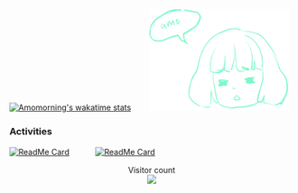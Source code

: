 [![Amomorning's wakatime stats](https://github-readme-stats.vercel.app/api/wakatime?username=Amomorning&theme=gotham&hide_progress=true)](https://github.com/amomorning)　　
![](./amo.png)
### Activities
[![ReadMe Card](https://github-readme-stats.vercel.app/api/pin/?username=Inst-AAA&repo=archiweb&theme=gotham)](https://github.com/Inst-AAA/archiweb)　　　
[![ReadMe Card](https://github-readme-stats.vercel.app/api/pin/?username=amomorning&repo=dodecahedron-calendar&theme=gotham)](https://github.com/amomorning/dodecahedron-calendar)
<p align="center"> 
  Visitor count<br>
  <img src="https://profile-counter.glitch.me/amomorning/count.svg" />
</p>

